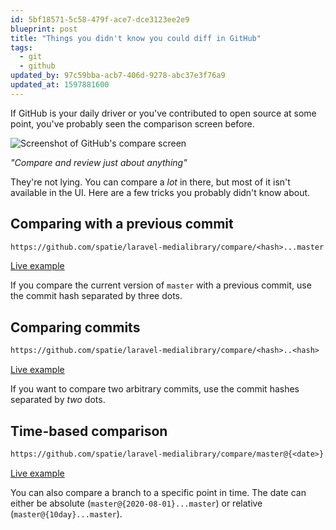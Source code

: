 ```yaml
---
id: 5bf18571-5c58-479f-ace7-dce3123ee2e9
blueprint: post
title: "Things you didn't know you could diff in GitHub"
tags:
  - git
  - github
updated_by: 97c59bba-acb7-406d-9278-abc37e3f76a9
updated_at: 1597881600
---
```

If GitHub is your daily driver or you've contributed to open source at some point, you've probably seen the comparison screen before.

![Screenshot of GitHub's compare screen](/media/github-compare.jpg)

_"Compare and review just about anything"_

They're not lying. You can compare a _lot_ in there, but most of it isn't available in the UI. Here are a few tricks you probably didn't know about.

<!--more-->

## Comparing with a previous commit

```txt
https://github.com/spatie/laravel-medialibrary/compare/<hash>...master
```

<p><a href="https://github.com/spatie/laravel-medialibrary/compare/091a1c3...master" target="_blank" rel="noreferrer nofollow">Live example</a></p>

If you compare the current version of `master` with a previous commit, use the commit hash separated by three dots.

## Comparing commits

```txt
https://github.com/spatie/laravel-medialibrary/compare/<hash>..<hash>
```

<p><a href="https://github.com/spatie/laravel-medialibrary/compare/091a1c3..8447399" target="_blank" rel="noreferrer nofollow">Live example</a></p>

If you want to compare two arbitrary commits, use the commit hashes separated by _two_ dots.

## Time-based comparison

```txt
https://github.com/spatie/laravel-medialibrary/compare/master@{<date>}...master
```

<p><a href="https://github.com/spatie/laravel-medialibrary/compare/master@%7B2020-08-01%7D...master" target="_blank" rel="noreferrer nofollow">Live example</a></p>

You can also compare a branch to a specific point in time. The date can either be absolute (`master@{2020-08-01}...master`) or relative (`master@{10day}...master`).
